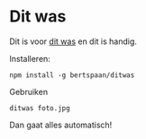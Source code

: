 # Dit was

Dit is voor [dit was](http://bertspaan.nl/ditwas) en dit is handig.

Installeren:

    npm install -g bertspaan/ditwas

Gebruiken

    ditwas foto.jpg

Dan gaat alles automatisch!        
